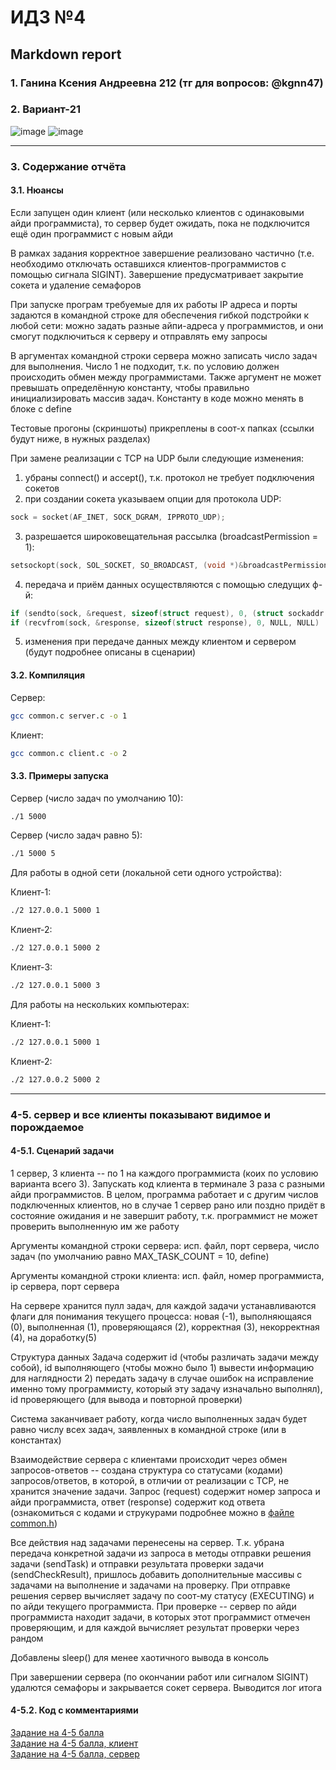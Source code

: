 #  ИДЗ №4 #
## Markdown report <br> ##

### 1. Ганина Ксения Андреевна 212 (тг для вопросов: @kgnn47) <br> ###
### 2. Вариант-21 <br> ###

![image](https://github.com/kseniag03/OS-IHW-4/assets/114473740/64db0a49-c50c-4062-bc81-a17c0723ad51)
![image](https://github.com/kseniag03/OS-IHW-3/assets/114473740/e8ead5cf-0696-4d48-9ba4-db46f0239a00)
________________________

### 3. Содержание отчёта <br> ###

#### 3.1. Нюансы <br> ####

Если запущен один клиент (или несколько клиентов с одинаковыми айди программиста), то сервер будет ожидать, пока не подключится ещё один программист с новым айди

В рамках задания корректное завершение реализовано частично (т.е. необходимо отключать оставшихся клиентов-программистов с помощью сигнала SIGINT). Завершение предусматривает закрытие сокета и удаление семафоров

При запуске програм требуемые для их работы IP адреса и порты задаются в командной строке для обеспечения гибкой подстройки к любой сети: можно задать разные айпи-адреса у программистов, и они смогут подключиться к серверу и отправлять ему запросы

В аргументах командной строки сервера можно записать число задач для выполнения. Число 1 не подходит, т.к. по условию должен происходить обмен между программистами. Также аргумент не может превышать определённую константу, чтобы правильно инициализировать массив задач. Константу в коде можно менять в блоке с define

Тестовые прогоны (скриншоты) прикреплены в соот-х папках (ссылки будут ниже, в нужных разделах)

При замене реализации с TCP на UDP были следующие изменения:
1) убраны connect() и accept(), т.к. протокол не требует подключения сокетов
2) при создании сокета указываем опции для протокола UDP:
```c
sock = socket(AF_INET, SOCK_DGRAM, IPPROTO_UDP);
```
3) разрешается широковещательная рассылка (broadcastPermission = 1):
```c
setsockopt(sock, SOL_SOCKET, SO_BROADCAST, (void *)&broadcastPermission, sizeof(broadcastPermission)
```
4) передача и приём данных осуществляются с помощью следущих ф-й:
```c
if (sendto(sock, &request, sizeof(struct request), 0, (struct sockaddr *)&servaddr, sizeof(servaddr)) != sizeof(request)) 
if (recvfrom(sock, &response, sizeof(struct response), 0, NULL, NULL) != sizeof(response))
```
5) изменения при передаче данных между клиентом и сервером (будут подробнее описаны в сценарии)

#### 3.2. Компиляция <br> ####

Сервер:
```sh
gcc common.c server.c -o 1
```
Клиент:
```sh
gcc common.c client.c -o 2
```

#### 3.3. Примеры запуска <br> ####

Сервер (число задач по умолчанию 10):
```sh
./1 5000
```
Сервер (число задач равно 5):
```sh
./1 5000 5
```

Для работы в одной сети (локальной сети одного устройства):

Клиент-1:
```sh
./2 127.0.0.1 5000 1
```
Клиент-2:
```sh
./2 127.0.0.1 5000 2
```
Клиент-3:
```sh
./2 127.0.0.1 5000 3
```

Для работы на нескольких компьютерах:

Клиент-1:
```sh
./2 127.0.0.1 5000 1
```
Клиент-2:
```sh
./2 127.0.0.2 5000 2
```
________________________

### 4-5. сервер и все клиенты показывают видимое и порождаемое <br> ###

#### 4-5.1. Сценарий задачи <br> ####

1 сервер, 3 клиента -- по 1 на каждого программиста (коих по условию варианта всего 3). Запускать код клиента в терминале 3 раза с разными айди программистов. В целом, программа работает и с другим числов подключенных клиентов, но в случае 1 сервер рано или поздно придёт в состояние ожидания и не завершит работу, т.к. программист не может проверить выполненную им же работу

Аргументы командной строки сервера: исп. файл, порт сервера, число задач (по умолчанию равно MAX_TASK_COUNT = 10, define)

Аргументы командной строки клиента: исп. файл, номер программиста, ip сервера, порт сервера

На сервере хранится пулл задач, для каждой задачи устанавливаются флаги для понимания текущего процесса: новая (-1), выполняющаяся (0), выполненная (1), проверяющаяся (2), корректная (3), некорректная (4), на доработку(5)

Структура данных Задача содержит id (чтобы различать задачи между собой), id выполняющего (чтобы можно было 1) вывести информацию для наглядности 2) передать задачу в случае ошибок на исправление именно тому программисту, который эту задачу изначально выполнял), id проверяющего (для вывода и повторной проверки)

Система заканчивает работу, когда число выполненных задач будет равно числу всех задач, заявленных в командной строке (или в константах)

Взаимодействие сервера с клиентами происходит через обмен запросов-ответов -- создана структура со статусами (кодами) запросов/ответов, в которой, в отличии от реализации с TCP, не хранится значение задачи. Запрос (request) содержит номер запроса и айди программиста, ответ (response) содержит код ответа (ознакомиться с кодами и струкурами подробнее можно в [файле common.h](https://github.com/kseniag03/OS-IHW-4/blob/master/4-5/common.h))

Все действия над задачами перенесены на сервер. Т.к. убрана передача конкретной задачи из запроса в методы отправки решения задачи (sendTask) и отправки результата проверки задачи (sendCheckResult), пришлось добавить дополнительные массивы с задачами на выполнение и задачами на проверку. При отправке решения сервер вычисляет задачу по соот-му статусу (EXECUTING) и по айди текущего программиста. При проверке -- сервер по айди программиста находит задачи, в которых этот программист отмечен проверяющим, и для каждой вычисляет результат проверки через рандом

Добавлены sleep() для менее хаотичного вывода в консоль

При завершении сервера (по окончании работ или сигналом SIGINT) удалются семафоры и закрывается сокет сервера. Выводится лог итога

#### 4-5.2. Код с комментариями <br> ####

[Задание на 4-5 балла](https://github.com/kseniag03/OS-IHW-4/tree/master/4-5) <br>
[Задание на 4-5 балла, клиент](https://github.com/kseniag03/OS-IHW-4/blob/master/4-5/client.c) <br>
[Задание на 4-5 балла, сервер](https://github.com/kseniag03/OS-IHW-4/blob/master/4-5/server.c) <br>
